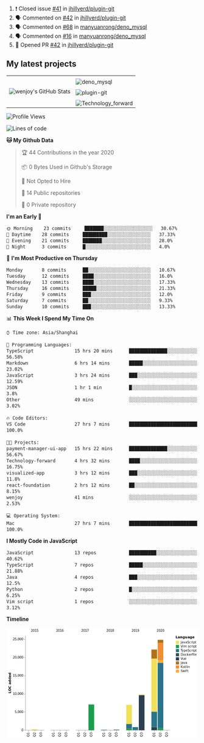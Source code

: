 <!--START_SECTION:activity-->
1. ❗️ Closed issue [#41](https://github.com//jhillyerd/plugin-git/issues/41) in [jhillyerd/plugin-git](https://github.com//jhillyerd/plugin-git)
2. 🗣 Commented on [#42](https://github.com//jhillyerd/plugin-git/issues/42) in [jhillyerd/plugin-git](https://github.com//jhillyerd/plugin-git)
3. 🗣 Commented on [#68](https://github.com//manyuanrong/deno_mysql/issues/68) in [manyuanrong/deno_mysql](https://github.com//manyuanrong/deno_mysql)
4. 🗣 Commented on [#16](https://github.com//manyuanrong/deno_mysql/issues/16) in [manyuanrong/deno_mysql](https://github.com//manyuanrong/deno_mysql)
5. 💪 Opened PR [#42](https://github.com//jhillyerd/plugin-git/pull/42) in [jhillyerd/plugin-git](https://github.com//jhillyerd/plugin-git)
<!--END_SECTION:activity-->

## My latest projects

<table>
  <tr style="padding: 20px;">
    <td rowspan="3">
      <img src="https://github-readme-stats.vercel.app/api?username=wenjoy&show_icons=true&title_color=fff&icon_color=79ff97&text_color=9f9f9f&bg_color=151515" alt="wenjoy's GitHub Stats" />
    </td>
    <td>
      <img align="middle" src="https://github-readme-stats.vercel.app/api/pin/?username=wenjoy&repo=deno_mysql&title_color=fff&icon_color=79ff97&text_color=9f9f9f&bg_color=151515" alt="deno_mysql" />
    </td>
  </tr>
  <tr>
    <td>
      <img align="middle" src="https://github-readme-stats.vercel.app/api/pin/?username=wenjoy&repo=visualization_app&title_color=fff&icon_color=79ff97&text_color=9f9f9f&bg_color=151515" alt="plugin-git" />
    </td>
  </tr>
  <tr>
    <td>      
      <img align="middle" src="https://github-readme-stats.vercel.app/api/pin/?username=wenjoy&repo=Technology-forward&title_color=fff&icon_color=79ff97&text_color=9f9f9f&bg_color=151515" alt="Technology_forward" />
    </td>
  </tr>
</table>

<!-- <a href="https://codestats.net/users/wenjoy">
  <img src='https://codestats-readme.wenjoy.cn/history-graph/wenjoy?width=850&height=300&timezone=08:00&history_days=21&max_languages=9&language_colors=["3e4053","f15854","5da5da","faa43a","60bd68","f17cb0","b2912f","decf3f","b276b2","808080"]' alt="wenjoy's Code::Stats history graph" />
</a> -->

<!--START_SECTION:waka-->
![Profile Views](http://img.shields.io/badge/Profile%20Views-109-blue)

![Lines of code](https://img.shields.io/badge/From%20Hello%20World%20I%27ve%20Written-10.5%20million%20Lines%20of%20code-blue)

**🐱 My Github Data** 

> 🏆 44 Contributions in the year 2020
 > 
> 📦 0 Bytes Used in Github's Storage 
 > 
> 🚫 Not Opted to Hire
 > 
> 📜 14 Public repositories
 > 
> 🔑 0 Private repository 
 > 
**I'm an Early 🐤** 

```text
🌞 Morning    23 commits     ███████░░░░░░░░░░░░░░░░░░   30.67% 
🌆 Daytime    28 commits     █████████░░░░░░░░░░░░░░░░   37.33% 
🌃 Evening    21 commits     ███████░░░░░░░░░░░░░░░░░░   28.0% 
🌙 Night      3 commits      █░░░░░░░░░░░░░░░░░░░░░░░░   4.0%

```
📅 **I'm Most Productive on Thursday** 

```text
Monday       8 commits      ██░░░░░░░░░░░░░░░░░░░░░░░   10.67% 
Tuesday      12 commits     ████░░░░░░░░░░░░░░░░░░░░░   16.0% 
Wednesday    13 commits     ████░░░░░░░░░░░░░░░░░░░░░   17.33% 
Thursday     16 commits     █████░░░░░░░░░░░░░░░░░░░░   21.33% 
Friday       9 commits      ███░░░░░░░░░░░░░░░░░░░░░░   12.0% 
Saturday     7 commits      ██░░░░░░░░░░░░░░░░░░░░░░░   9.33% 
Sunday       10 commits     ███░░░░░░░░░░░░░░░░░░░░░░   13.33%

```


📊 **This Week I Spend My Time On** 

```text
⌚︎ Time zone: Asia/Shanghai

💬 Programming Languages: 
TypeScript               15 hrs 20 mins      ██████████████░░░░░░░░░░░   56.58% 
Markdown                 6 hrs 14 mins       █████░░░░░░░░░░░░░░░░░░░░   23.02% 
JavaScript               3 hrs 24 mins       ███░░░░░░░░░░░░░░░░░░░░░░   12.59% 
JSON                     1 hr 1 min          █░░░░░░░░░░░░░░░░░░░░░░░░   3.8% 
Other                    49 mins             ░░░░░░░░░░░░░░░░░░░░░░░░░   3.02%

🔥 Code Editors: 
VS Code                  27 hrs 7 mins       █████████████████████████   100.0%

🐱‍💻 Projects: 
payment-manager-ui-app   15 hrs 22 mins      ██████████████░░░░░░░░░░░   56.67% 
Technology-forward       4 hrs 32 mins       ████░░░░░░░░░░░░░░░░░░░░░   16.75% 
visualized-app           3 hrs 12 mins       ███░░░░░░░░░░░░░░░░░░░░░░   11.8% 
react-foundation         2 hrs 12 mins       ██░░░░░░░░░░░░░░░░░░░░░░░   8.15% 
wenjoy                   41 mins             ░░░░░░░░░░░░░░░░░░░░░░░░░   2.53%

💻 Operating System: 
Mac                      27 hrs 7 mins       █████████████████████████   100.0%

```

**I Mostly Code in JavaScript** 

```text
JavaScript               13 repos            ██████████░░░░░░░░░░░░░░░   40.62% 
TypeScript               7 repos             █████░░░░░░░░░░░░░░░░░░░░   21.88% 
Java                     4 repos             ███░░░░░░░░░░░░░░░░░░░░░░   12.5% 
Python                   2 repos             █░░░░░░░░░░░░░░░░░░░░░░░░   6.25% 
Vim script               1 repos             ░░░░░░░░░░░░░░░░░░░░░░░░░   3.12%

```


**Timeline**

![Chart not found](https://github.com/wenjoy/wenjoy/blob/master/charts/bar_graph.png) 


<!--END_SECTION:waka-->
